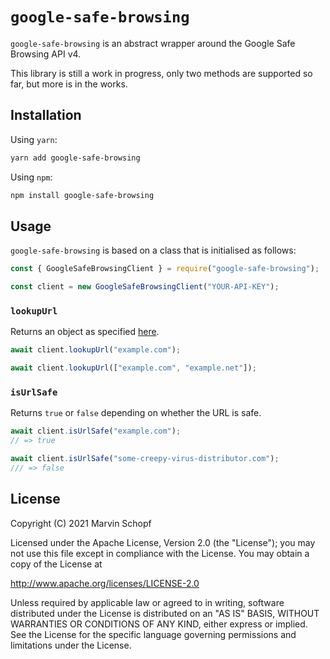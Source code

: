# `google-safe-browsing`

`google-safe-browsing` is an abstract wrapper around the Google Safe Browsing API v4.

This library is still a work in progress, only two methods are supported so far, but more is in the works.

## Installation

Using `yarn`:

```bash
yarn add google-safe-browsing
```

Using `npm`:

```bash
npm install google-safe-browsing
```

## Usage

`google-safe-browsing` is based on a class that is initialised as follows:

```javascript
const { GoogleSafeBrowsingClient } = require("google-safe-browsing");

const client = new GoogleSafeBrowsingClient("YOUR-API-KEY");
```

### `lookupUrl`

Returns an object as specified [here](https://developers.google.com/safe-browsing/v4/reference/rest/v4/threatMatches/find#response-body).

```javascript
await client.lookupUrl("example.com");

await client.lookupUrl(["example.com", "example.net"]);
```

### `isUrlSafe`

Returns `true` or `false` depending on whether the URL is safe.

```javascript
await client.isUrlSafe("example.com");
// => true

await client.isUrlSafe("some-creepy-virus-distributor.com");
/// => false
```

## License

Copyright (C) 2021 Marvin Schopf

Licensed under the Apache License, Version 2.0 (the "License");
you may not use this file except in compliance with the License.
You may obtain a copy of the License at

http://www.apache.org/licenses/LICENSE-2.0

Unless required by applicable law or agreed to in writing, software
distributed under the License is distributed on an "AS IS" BASIS,
WITHOUT WARRANTIES OR CONDITIONS OF ANY KIND, either express or implied.
See the License for the specific language governing permissions and
limitations under the License.
